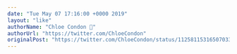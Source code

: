 ```yaml
---
date: "Tue May 07 17:16:00 +0000 2019"
layout: "like"
authorName: "Chloe Condon 🎀"
authorUrl: "https://twitter.com/ChloeCondon"
originalPost: "https://twitter.com/ChloeCondon/status/1125811531650703360"
---
```

